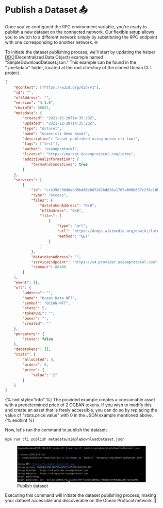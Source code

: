 # Publish a Dataset 📤

Once you've configured the RPC environment variable, you're ready to publish a new dataset on the connected network. Our flexible setup allows you to switch to a different network simply by substituting the RPC endpoint with one corresponding to another network. 🌐

To initiate the dataset publishing process, we'll start by updating the helper [DDO](../ddo-specification.md)(Decentralized Data Object) example named "SimpleDownloadDataset.json." This example can be found in the "./metadata" folder, located at the root directory of the cloned Ocean CLI project.

```json
{
	"@context": ["https://w3id.org/did/v1"],
	"id": "",
	"nftAddress": "",
	"version": "4.1.0",
	"chainId": 80001,
	"metadata": {
		"created": "2021-12-20T14:35:20Z",
		"updated": "2021-12-20T14:35:20Z",
		"type": "dataset",
		"name": "ocean-cli demo asset",
		"description": "asset published using ocean cli tool",
		"tags": ["test"],
		"author": "oceanprotocol",
		"license": "https://market.oceanprotocol.com/terms",
		"additionalInformation": {
			"termsAndConditions": true
		}
	},
	"services": [
		{
			"id": "ccb398c50d6abd5b456e8d7242bd856a1767a890b537c2f8c10ba8b8a10e6025",
			"type": "access",
			"files": {
				"datatokenAddress": "0x0",
				"nftAddress": "0x0",
				"files": [
					{
						"type": "url",
						"url": "https://dumps.wikimedia.org/enwiki/latest/enwiki-latest-abstract10.xml.gz-rss.xml",
						"method": "GET"
					}
				]
			},
			"datatokenAddress": "",
			"serviceEndpoint": "https://v4.provider.oceanprotocol.com",
			"timeout": 86400
		}
	],
	"event": {},
	"nft": {
		"address": "",
		"name": "Ocean Data NFT",
		"symbol": "OCEAN-NFT",
		"state": 5,
		"tokenURI": "",
		"owner": "",
		"created": ""
	},
	"purgatory": {
		"state": false
	},
	"datatokens": [],
	"stats": {
		"allocated": 0,
		"orders": 0,
		"price": {
			"value": "2"
		}
	}
}
```

{% hint style="info" %}
The provided example creates a consumable asset with a predetermined price of 2 OCEAN tokens. If you wish to modify this and create an asset that is freely accessible, you can do so by replacing the value of "stats.price.value" with 0 in the JSON example mentioned above.
{% endhint %}

Now, let's run the command to publish the dataset:

```bash
npm run cli publish metadata/simpleDownloadDataset.json
```

<figure><img src="../../.gitbook/assets/cli/publish.png" alt=""><figcaption>Publish dataset</figcaption></figure>

Executing this command will initiate the dataset publishing process, making your dataset accessible and discoverable on the Ocean Protocol network. 🌊